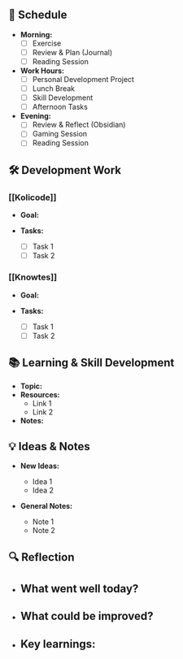 ## 📅 Schedule
- **Morning:**
  - [ ] Exercise
  - [ ] Review & Plan (Journal)
  - [ ] Reading Session
- **Work Hours:**
  - [ ] Personal Development Project
  - [ ] Lunch Break
  - [ ] Skill Development
  - [ ] Afternoon Tasks
- **Evening:**
  - [ ] Review & Reflect (Obsidian)
  - [ ] Gaming Session
  - [ ] Reading Session
## 🛠️ Development Work
### [[Kolicode]]
- **Goal:** 

- **Tasks:**
  - [ ] Task 1
  - [ ] Task 2

### [[Knowtes]]
- **Goal:** 

- **Tasks:**
  - [ ] Task 1
  - [ ] Task 2

## 📚 Learning & Skill Development
- **Topic:** 
- **Resources:**
	- Link 1
	- Link 2
- **Notes:**

## 💡 Ideas & Notes
- **New Ideas:**
  - Idea 1
  - Idea 2

- **General Notes:**
  - Note 1
  - Note 2

## 🔍 Reflection
- **What went well today?**
	- 
- **What could be improved?**
	- 
- **Key learnings:**
	- 
